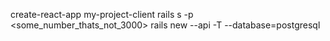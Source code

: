 
create-react-app my-project-client
rails s -p <some_number_thats_not_3000>
rails new <my-project> --api -T --database=postgresql
